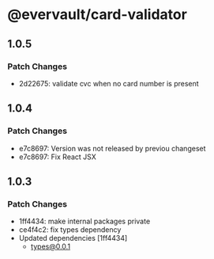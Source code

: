 # @evervault/card-validator

## 1.0.5

### Patch Changes

- 2d22675: validate cvc when no card number is present

## 1.0.4

### Patch Changes

- e7c8697: Version was not released by previou changeset
- e7c8697: Fix React JSX

## 1.0.3

### Patch Changes

- 1ff4434: make internal packages private
- ce4f4c2: fix types dependency
- Updated dependencies [1ff4434]
  - types@0.0.1
